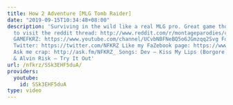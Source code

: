 ```yaml
---
title: How 2 Adventure [MLG Tomb Raider]
date: "2019-09-15T10:34:48+08:00"
description: 'Surviving in the wild like a real MLG pro. Great game though. Make sure
  to visit the reddit thread: http://www.reddit.com/r/montageparodies/comments/2vbq1h/how_2_adventure_mlg_tomb_raider/
  GAMEFKRZ: https://www.youtube.com/channel/UCvbNBFNeBQ5o6JGmzqq2Svg Follow me on
  Twitter: https://twitter.com/NFKRZ Like my FaZebook page: https://www.facebook.com/NFKRZ1
  Ask me crap: http://ask.fm/NFKRZ_ Songs: Dev – Kiss My Lips (Borgore Remix) Skrillex
  & Alvin Risk – Try It Out'
url: /nfkrz/SSk3EHF5duA/
providers:
  youtube:
    id: SSk3EHF5duA
type: video
---
```

